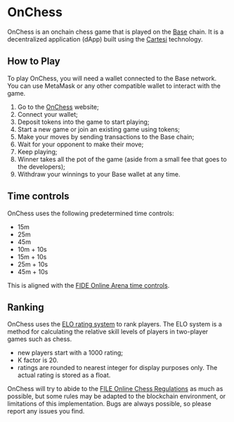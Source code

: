 # OnChess

OnChess is an onchain chess game that is played on the [Base](https://base.org) chain. It is a decentralized application (dApp) built using the [Cartesi](http://cartesi.io) technology.

## How to Play

To play OnChess, you will need a wallet connected to the Base network. You can use MetaMask or any other compatible wallet to interact with the game.

1. Go to the [OnChess](https://onchess.xyz) website;
2. Connect your wallet;
3. Deposit tokens into the game to start playing;
4. Start a new game or join an existing game using tokens;
5. Make your moves by sending transactions to the Base chain;
6. Wait for your opponent to make their move;
7. Keep playing;
8. Winner takes all the pot of the game (aside from a small fee that goes to the developers);
9. Withdraw your winnings to your Base wallet at any time.

## Time controls

OnChess uses the following predetermined time controls:

-   15m
-   25m
-   45m
-   10m + 10s
-   15m + 10s
-   25m + 10s
-   45m + 10s

This is aligned with the [FIDE Online Arena time controls](https://handbook.fide.com/chapter/B11FOARatingRegulations).

## Ranking

OnChess uses the [ELO rating system](https://en.wikipedia.org/wiki/Elo_rating_system) to rank players. The ELO system is a method for calculating the relative skill levels of players in two-player games such as chess.

-   new players start with a 1000 rating;
-   K factor is 20.
-   ratings are rounded to nearest integer for display purposes only. The actual rating is stored as a float.

OnChess will try to abide to the [FILE Online Chess Regulations](https://handbook.fide.com/chapter/OnlineChessRegulations) as much as possible, but some rules may be adapted to the blockchain environment, or limitations of this implementation. Bugs are always possible, so please report any issues you find.
